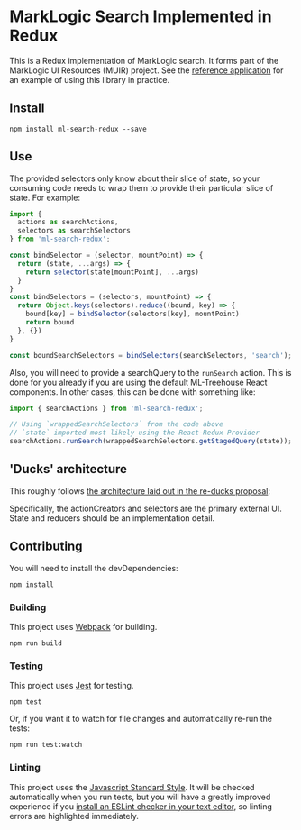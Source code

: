 # MarkLogic Search Implemented in Redux

This is a Redux implementation of MarkLogic search. It forms part of the MarkLogic UI Resources (MUIR) project. See the [reference application](https://project.marklogic.com/repo/projects/NACW/repos/muir/browse) for an example of using this library in practice.

## Install

    npm install ml-search-redux --save

## Use

The provided selectors only know about their slice of state, so your consuming code needs to wrap them to provide their particular slice of state. For example:

```javascript
import {
  actions as searchActions,
  selectors as searchSelectors
} from 'ml-search-redux';

const bindSelector = (selector, mountPoint) => {
  return (state, ...args) => {
    return selector(state[mountPoint], ...args)
  }
}
const bindSelectors = (selectors, mountPoint) => {
  return Object.keys(selectors).reduce((bound, key) => {
    bound[key] = bindSelector(selectors[key], mountPoint)
    return bound
  }, {})
}

const boundSearchSelectors = bindSelectors(searchSelectors, 'search');
```

Also, you will need to provide a searchQuery to the `runSearch` action. This is done for you already if you are using the default ML-Treehouse React components. In other cases, this can be done with something like:

```javascript
import { searchActions } from 'ml-search-redux';

// Using `wrappedSearchSelectors` from the code above
// `state` imported most likely using the React-Redux Provider
searchActions.runSearch(wrappedSearchSelectors.getStagedQuery(state));
```

## 'Ducks' architecture

This roughly follows [the architecture laid out in the re-ducks proposal]( https://github.com/alexnm/re-ducks/blob/f28ecc59d43542b8353948ede0cd3a059ca177dd/README.md):

Specifically, the actionCreators and selectors are the primary external UI. State and reducers should be an implementation detail.

## Contributing

You will need to install the devDependencies:

    npm install

### Building

This project uses [Webpack](https://webpack.js.org/) for building.

    npm run build

### Testing

This project uses [Jest](https://facebook.github.io/jest/) for testing.

    npm test

Or, if you want it to watch for file changes and automatically re-run the tests:

    npm run test:watch

### Linting

This project uses the [Javascript Standard Style](https://standardjs.com/). It will be checked automatically when you run tests, but you will have a greatly improved experience if you [install an ESLint checker in your text editor](https://eslint.org/docs/user-guide/integrations#editors), so linting errors are highlighted immediately.
